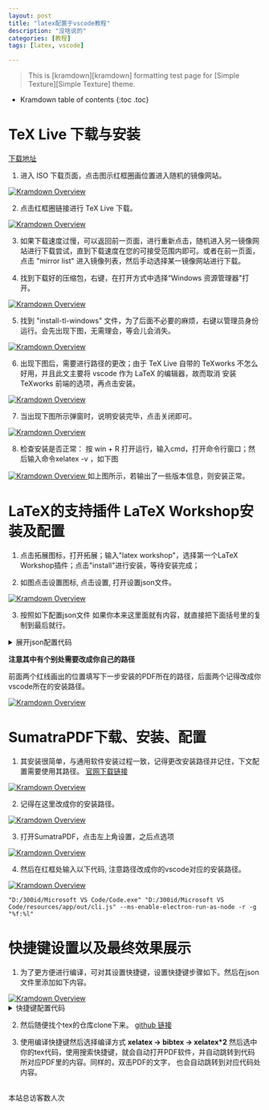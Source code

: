 ```yaml
---
layout: post
title: "latex配置于vscode教程"
description: "没啥说的"
categories: [教程]
tags: [latex, vscode]

---
```


> This is [kramdown][kramdown] formatting test page for [Simple Texture][Simple Texture] theme.

* Kramdown table of contents
{:toc .toc}

# TeX Live 下载与安装
[下载地址](https://tug.org/texlive/acquire-iso.html)

1. 进入 ISO 下载页面，点击图示红框圈画位置进入随机的镜像网站。
<a class="post-image" href="{{site.url}}/images/2023-10-12-latex-on-vscode/1.jpg">
<img itemprop="image" data-src="{{site.url}}/images/2023-10-12-latex-on-vscode/1.jpg" src="/assets/javascripts/unveil/loader.gif" alt="Kramdown Overview" />
</a>

2. 点击红框圈链接进行 TeX Live 下载。
<a class="post-image" href="{{site.url}}/images/2023-10-12-latex-on-vscode/2.jpg">
<img itemprop="image" data-src="{{site.url}}/images/2023-10-12-latex-on-vscode/2.jpg" src="/assets/javascripts/unveil/loader.gif" alt="Kramdown Overview" />
</a>

3. 如果下载速度过慢，可以返回前一页面，进行重新点击，随机进入另一镜像网站进行下载尝试，直到下载速度在您的可接受范围内即可。或者在前一页面，点击 "mirror list" 进入镜像列表，然后手动选择某一镜像网站进行下载。

4. 找到下载好的压缩包，右键，在打开方式中选择“Windows 资源管理器"打开。
<a class="post-image" href="{{site.url}}/images/2023-10-12-latex-on-vscode/3.jpg">
<img itemprop="image" data-src="{{site.url}}/images/2023-10-12-latex-on-vscode/3.jpg" src="/assets/javascripts/unveil/loader.gif" alt="Kramdown Overview" />
</a>

5. 找到 "install-tl-windows" 文件，为了后面不必要的麻烦，右键以管理员身份运行。会先出现下图，无需理会，等会儿会消失。
<a class="post-image" href="{{site.url}}/images/2023-10-12-latex-on-vscode/4.jpg">
<img itemprop="image" data-src="{{site.url}}/images/2023-10-12-latex-on-vscode/4.jpg" src="/assets/javascripts/unveil/loader.gif" alt="Kramdown Overview" />
</a>

6. 出现下图后，需要进行路径的更改；由于 TeX Live 自带的 TeXworks 不怎么好用，并且此文主要将 vscode 作为 LaTeX 的编辑器，故而取消 安装 TeXworks 前端的选项，再点击安装。
<a class="post-image" href="{{site.url}}/images/2023-10-12-latex-on-vscode/5.jpg">
<img itemprop="image" data-src="{{site.url}}/images/2023-10-12-latex-on-vscode/5.jpg" src="/assets/javascripts/unveil/loader.gif" alt="Kramdown Overview" />
</a>

7. 当出现下图所示弹窗时，说明安装完毕，点击关闭即可。
<a class="post-image" href="{{site.url}}/images/2023-10-12-latex-on-vscode/6.jpg">
<img itemprop="image" data-src="{{site.url}}/images/2023-10-12-latex-on-vscode/6.jpg" src="/assets/javascripts/unveil/loader.gif" alt="Kramdown Overview" />
</a>

8. 检查安装是否正常： 按 win + R 打开运行，输入cmd，打开命令行窗口；然后输入命令xelatex -v ，如下图
<a class="post-image" href="{{site.url}}/images/2023-10-12-latex-on-vscode/7.jpg">
<img itemprop="image" data-src="{{site.url}}/images/2023-10-12-latex-on-vscode/7.jpg" src="/assets/javascripts/unveil/loader.gif" alt="Kramdown Overview" />
</a>
如上图所示，若输出了一些版本信息，则安装正常。

# LaTeX的支持插件 LaTeX Workshop安装及配置

1. 点击拓展图标，打开拓展；输入"latex workshop"，选择第一个LaTeX Workshop插件；点击"install"进行安装，等待安装完成；

2. 如图点击设置图标, 点击设置, 打开设置json文件。
<a class="post-image" href="{{site.url}}/images/2023-10-12-latex-on-vscode/8.png">
<img itemprop="image" data-src="{{site.url}}/images/2023-10-12-latex-on-vscode/8.png" src="/assets/javascripts/unveil/loader.gif" alt="Kramdown Overview" />
</a>

3. 按照如下配置json文件
如果你本来这里面就有内容，就直接把下面括号里的复制到最后就行。
<details> 
    <summary>展开json配置代码</summary>
    {% highlight json %}
    {  

    //------------------------------LaTeX 配置----------------------------------
        // 设置是否自动编译
        "latex-workshop.latex.autoBuild.run":"never",
        //右键菜单
        "latex-workshop.showContextMenu":true,
        //从使用的包中自动补全命令和环境
        "latex-workshop.intellisense.package.enabled": true,
        //编译出错时设置是否弹出气泡设置
        "latex-workshop.message.error.show": false,
        "latex-workshop.message.warning.show": false,
        // 编译工具和命令
        "latex-workshop.latex.tools": [
            {
                "name": "xelatex",
                "command": "xelatex",
                "args": [
                    "-synctex=1",
                    "-interaction=nonstopmode",
                    "-file-line-error",
                    "%DOCFILE%"
                ]
            },
            {
                "name": "pdflatex",
                "command": "pdflatex",
                "args": [
                    "-synctex=1",
                    "-interaction=nonstopmode",
                    "-file-line-error",
                    "%DOCFILE%"
                ]
            },
            {
                "name": "latexmk",
                "command": "latexmk",
                "args": [
                    "-synctex=1",
                    "-interaction=nonstopmode",
                    "-file-line-error",
                    "-pdf",
                    "-outdir=%OUTDIR%",
                    "%DOCFILE%"
                ]
            },
            {
                "name": "bibtex",
                "command": "bibtex",
                "args": [
                    "%DOCFILE%"
                ]
            }
        ],
        // 用于配置编译链
        "latex-workshop.latex.recipes": [
            {
                "name": "XeLaTeX",
                "tools": [
                    "xelatex"
                ]
            },
            {
                "name": "PDFLaTeX",
                "tools": [
                    "pdflatex"
                ]
            },
            {
                "name": "BibTeX",
                "tools": [
                    "bibtex"
                ]
            },
            {
                "name": "LaTeXmk",
                "tools": [
                    "latexmk"
                ]
            },
            {
                "name": "xelatex -> bibtex -> xelatex*2",
                "tools": [
                    "xelatex",
                    "bibtex",
                    "xelatex",
                    "xelatex"
                ]
            },
            {
                "name": "pdflatex -> bibtex -> pdflatex*2",
                "tools": [
                    "pdflatex",
                    "bibtex",
                    "pdflatex",
                    "pdflatex"
                ]
            }
        ],
        //文件清理。此属性必须是字符串数组
        "latex-workshop.latex.clean.fileTypes": [
            "*.aux",
            "*.bbl",
            "*.blg",
            "*.idx",
            "*.ind",
            "*.lof",
            "*.lot",
            "*.out",
            "*.toc",
            "*.acn",
            "*.acr",
            "*.alg",
            "*.glg",
            "*.glo",
            "*.gls",
            "*.ist",
            "*.fls",
            "*.log",
            "*.fdb_latexmk"
        ],
        //设置为onFaild 在构建失败后清除辅助文件
        "latex-workshop.latex.autoClean.run": "onFailed",
        // 使用上次的recipe编译组合
        "latex-workshop.latex.recipe.default": "lastUsed",
        // 用于反向同步的内部查看器的键绑定。ctrl/cmd +点击(默认)或双击
        "latex-workshop.view.pdf.internal.synctex.keybinding": "double-click",



        //使用 SumatraPDF 预览编译好的PDF文件
        // 设置VScode内部查看生成的pdf文件
        "latex-workshop.view.pdf.viewer": "external",
        // PDF查看器用于在\ref上的[View on PDF]链接
        "latex-workshop.view.pdf.ref.viewer":"external",
        // 使用外部查看器时要执行的命令。此功能不受官方支持。
        "latex-workshop.view.pdf.external.viewer.command": "D:/300id/SumatraPDF/SumatraPDF.exe", // 注意修改路径
        // 使用外部查看器时，latex-workshop.view.pdf.external.view .command的参数。此功能不受官方支持。%PDF%是用于生成PDF文件的绝对路径的占位符。
        "latex-workshop.view.pdf.external.viewer.args": [
            "%PDF%"
        ],
        // 将synctex转发到外部查看器时要执行的命令。此功能不受官方支持。
        "latex-workshop.view.pdf.external.synctex.command": "D:/300id/SumatraPDF/SumatraPDF.exe", // 注意修改路径
        // latex-workshop.view.pdf.external.synctex的参数。当同步到外部查看器时。%LINE%是行号，%PDF%是生成PDF文件的绝对路径的占位符，%TEX%是触发syncTeX的扩展名为.tex的LaTeX文件路径。
        "latex-workshop.view.pdf.external.synctex.args": [
            "-forward-search",
            "%TEX%",
            "%LINE%",
            "-reuse-instance",
            "-inverse-search",
            "\"D:/300id/Microsoft VS Code/Code.exe\" \"D:/300id/Microsoft VS Code/resources/app/out/cli.js\" --ms-enable-electron-run-as-node -r -g \"%f:%l\"",
            "%PDF%"
        ],
        "markdown-preview-enhanced.previewTheme": "github-dark.css"
    }
    {% endhighlight %}
</details>

**注意其中有个别处需要改成你自己的路径** 

前面两个红线画出的位置填写下一步安装的PDF所在的路径，后面两个记得改成你vscode所在的安装路径。

<a class="post-image" href="{{site.url}}/images/2023-10-12-latex-on-vscode/9.png">
<img itemprop="image" data-src="{{site.url}}/images/2023-10-12-latex-on-vscode/9.png" src="/assets/javascripts/unveil/loader.gif" alt="Kramdown Overview" />
</a>

# SumatraPDF下载、安装、配置

1. 其安装很简单，与通用软件安装过程一致，记得更改安装路径并记住，下文配置需要使用其路径。
[官网下载链接](https://www.sumatrapdfreader.org/download-free-pdf-viewer)
<a class="post-image" href="{{site.url}}/images/2023-10-12-latex-on-vscode/10.jpg">
<img itemprop="image" data-src="{{site.url}}/images/2023-10-12-latex-on-vscode/10.jpg" src="/assets/javascripts/unveil/loader.gif" alt="Kramdown Overview" />
</a>


2. 记得在这里改成你的安装路径。
<a class="post-image" href="{{site.url}}/images/2023-10-12-latex-on-vscode/9.png">
<img itemprop="image" data-src="{{site.url}}/images/2023-10-12-latex-on-vscode/9.png" src="/assets/javascripts/unveil/loader.gif" alt="Kramdown Overview" />
</a>

3. 打开SumatraPDF，点击左上角设置，之后点选项
<a class="post-image" href="{{site.url}}/images/2023-10-12-latex-on-vscode/11.png">
<img itemprop="image" data-src="{{site.url}}/images/2023-10-12-latex-on-vscode/11.png" src="/assets/javascripts/unveil/loader.gif" alt="Kramdown Overview" />
</a>

4. 然后在红框处输入以下代码, 注意路径改成你的vscode对应的安装路径。
<a class="post-image" href="{{site.url}}/images/2023-10-12-latex-on-vscode/12.png">
<img itemprop="image" data-src="{{site.url}}/images/2023-10-12-latex-on-vscode/12.png" src="/assets/javascripts/unveil/loader.gif" alt="Kramdown Overview" />
</a>

```shell
"D:/300id/Microsoft VS Code/Code.exe" "D:/300id/Microsoft VS Code/resources/app/out/cli.js" --ms-enable-electron-run-as-node -r -g "%f:%l"
```


# 快捷键设置以及最终效果展示

1. 为了更方便进行编译，可对其设置快捷键，设置快捷键步骤如下。然后在json文件里添加如下内容。

<a class="post-image" href="{{site.url}}/images/2023-10-12-latex-on-vscode/14.png">
<img itemprop="image" data-src="{{site.url}}/images/2023-10-12-latex-on-vscode/14.png" src="/assets/javascripts/unveil/loader.gif" alt="Kramdown Overview" />
</a>

<details> 
    <summary>快捷键配置代码</summary>
    {% highlight json %}
    [
        {
            "key": "alt+q", // 编译
            "command": "latex-workshop.recipes"
        },
        {
            "key": "alt+s", // 搜索
            "command": "latex-workshop.synctex",
            "when": "editorTextFocus && !isMac"
        },
    ]
    {% endhighlight %}
</details>


2. 然后随便找个tex的仓库clone下来。
[github 链接](https://github.com/300id/Latex-Chinese-ACL.git)


3. 使用编译快捷键然后选择编译方式
**xelatex -> bibtex -> xelatex*2**
然后选中你的tex代码，使用搜索快捷键，就会自动打开PDF软件，并自动跳转到代码所对应PDF里的内容。同样的，双击PDF的文字，
也会自动跳转到对应代码处内容。


<!-- Link Gitalk 的支持文件  -->
<link rel="stylesheet" href="https://unpkg.com/gitalk/dist/gitalk.css">
<script src="https://unpkg.com/gitalk@latest/dist/gitalk.min.js"></script>
<div id="gitalk-container"></div>
<script type="text/javascript">
    var gitalk = new Gitalk({

    // gitalk的主要参数
        clientID: '33599ca507921d70615d',
        clientSecret: '1e6229b3a409aac51d5d51dc5458a9c257ca59a9',
        repo: '300id.github.io',
        owner: '300id',
        admin: ['300id'],
        id:'2023-10-12-latex-on-vscode',

    });
    gitalk.render('gitalk-container');
</script>
<!-- Gitalk end -->

<script async src="//busuanzi.ibruce.info/busuanzi/2.3/busuanzi.pure.mini.js"></script>
<span id="busuanzi_container_site_uv"><br>
  本站总访客数<span id="busuanzi_value_site_uv"></span>人次
</span>
